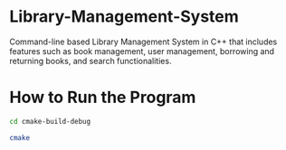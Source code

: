 # Library-Management-System
Command-line based Library Management System in C++ that includes features such as book management, user management, borrowing and returning books, and search functionalities. 

# How to Run the Program

```bash
cd cmake-build-debug
```

```bash
cmake
```

